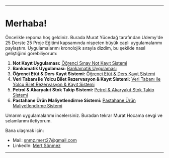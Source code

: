 
---

# Merhaba!

Öncelikle repoma hoş geldiniz. Burada Murat Yücedağ tarafından Udemy'de 25 Derste 25 Proje Eğitimi kapsamında nispeten büyük çaplı uygulamalarımı paylaştım. Uygulamalarımı kronolojik sırayla dizdim, bu şekilde nasıl geliştiğimi görebiliyorum:

1. **Not Kayıt Uygulaması:** [Öğrenci Sınav Not Kayıt Sistemi](https://github.com/SnmzTony/25-Derste-25-Proje/tree/%C3%96%C4%9Frenci-S%C4%B1nav-Not-Kay%C4%B1t-Sistemi)
2. **Bankamatik Uygulaması:** [Bankamatik Uygulaması](https://github.com/SnmzTony/25-Derste-25-Proje/tree/Bankamatik-Uygulamas%C4%B1)
3. **Öğrenci Etüt & Ders Kayıt Sistemi:** [Öğrenci Etüt & Ders Kayıt Sistemi](https://github.com/SnmzTony/25-Derste-25-Proje/tree/%C3%96%C4%9Frenci-Et%C3%BCt%26Ders-Kay%C4%B1t-Sistemi)
4. **Veri Tabanı ile Yolcu Bilet Rezervasyon & Kayıt Sistemi:** [Veri Tabanı ile Yolcu Bilet Rezervasyon & Kayıt Sistemi](https://github.com/SnmzTony/25-Derste-25-Proje/tree/Veri-Taban%C4%B1-ile-Yolcu-Bilet-Rezervasyon-%26-Kay%C4%B1t-Sistemi)
5. **Petrol & Akaryakıt Stok Takip Sistemi:** [Petrol & Akaryakıt Stok Takip Sistemi](https://github.com/SnmzTony/25-Derste-25-Proje/tree/Petrol-%26-Akaryak%C4%B1t-Stok-Takip-Sistemi)
6. **Pastahane Ürün Maliyetlendirme Sistemi:** [Pastahane Ürün Maliyetlendirme Sistemi](https://github.com/SnmzTony/25-Derste-25-Proje/tree/Pastahane-%C3%9Cr%C3%BCn-Maliyetlendirme-Sistemi)

Umarım uygulamalarımı incelersiniz. Buradan tekrar Murat Hocama sevgi ve selamlarımı iletiyorum.

Bana ulaşmak için:
- Mail: [snmz.mert27@gmail.com](mailto:snmz.mert27@gmail.com)
- LinkedIn: [Mert Sönmez](https://www.linkedin.com/in/mert-sonmez-83b889246/)

---
